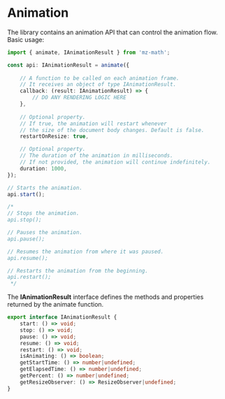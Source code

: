 # Animation

The library contains an animation API that can control the animation flow. Basic usage:

```ts
import { animate, IAnimationResult } from 'mz-math';

const api: IAnimationResult = animate({
    
    // A function to be called on each animation frame. 
    // It receives an object of type IAnimationResult.
    callback: (result: IAnimationResult) => {
        // DO ANY RENDERING LOGIC HERE
    },
    
    // Optional property.
    // If true, the animation will restart whenever 
    // the size of the document body changes. Default is false.
    restartOnResize: true,

    // Optional property.
    // The duration of the animation in milliseconds. 
    // If not provided, the animation will continue indefinitely.
    duration: 1000,
});

// Starts the animation.
api.start();

/*
// Stops the animation.
api.stop(); 

// Pauses the animation.
api.pause();

// Resumes the animation from where it was paused.
api.resume();

// Restarts the animation from the beginning.
api.restart();
 */
```


The **IAnimationResult** interface defines the methods and properties returned by the animate function.

```ts
export interface IAnimationResult {
    start: () => void;
    stop: () => void;
    pause: () => void;
    resume: () => void;
    restart: () => void;
    isAnimating: () => boolean;
    getStartTime: () => number|undefined;
    getElapsedTime: () => number|undefined;
    getPercent: () => number|undefined;
    getResizeObserver: () => ResizeObserver|undefined;
}
```